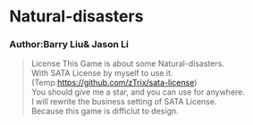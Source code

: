 # Natural-disasters
### Author:Barry Liu& Jason Li
>License
This Game is about some Natural-disasters.<br>
With SATA License by myself to use it.(Temp:https://github.com/zTrix/sata-license)   
You should give me a star, and you can use for anywhere.   
I will rewrite the business setting of SATA License.    
Because this game is difficlut to design.   

